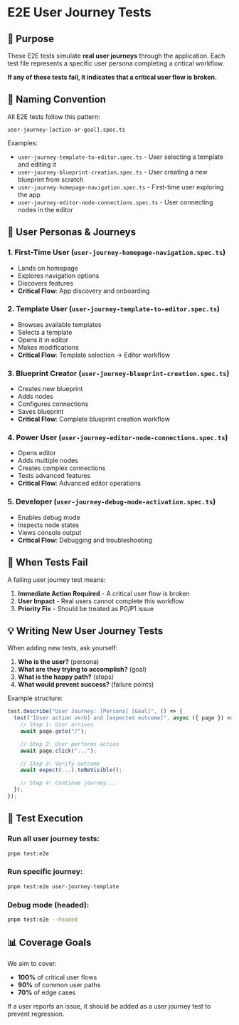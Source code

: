 # E2E User Journey Tests

## 🎯 Purpose

These E2E tests simulate **real user journeys** through the application. Each
test file represents a specific user persona completing a critical workflow.

**If any of these tests fail, it indicates that a critical user flow is
broken.**

## 📝 Naming Convention

All E2E tests follow this pattern:

```
user-journey-[action-or-goal].spec.ts
```

Examples:

- `user-journey-template-to-editor.spec.ts` - User selecting a template and
  editing it
- `user-journey-blueprint-creation.spec.ts` - User creating a new blueprint from
  scratch
- `user-journey-homepage-navigation.spec.ts` - First-time user exploring the app
- `user-journey-editor-node-connections.spec.ts` - User connecting nodes in the
  editor

## 👥 User Personas & Journeys

### 1. **First-Time User** (`user-journey-homepage-navigation.spec.ts`)

- Lands on homepage
- Explores navigation options
- Discovers features
- **Critical Flow**: App discovery and onboarding

### 2. **Template User** (`user-journey-template-to-editor.spec.ts`)

- Browses available templates
- Selects a template
- Opens it in editor
- Makes modifications
- **Critical Flow**: Template selection → Editor workflow

### 3. **Blueprint Creator** (`user-journey-blueprint-creation.spec.ts`)

- Creates new blueprint
- Adds nodes
- Configures connections
- Saves blueprint
- **Critical Flow**: Complete blueprint creation workflow

### 4. **Power User** (`user-journey-editor-node-connections.spec.ts`)

- Opens editor
- Adds multiple nodes
- Creates complex connections
- Tests advanced features
- **Critical Flow**: Advanced editor operations

### 5. **Developer** (`user-journey-debug-mode-activation.spec.ts`)

- Enables debug mode
- Inspects node states
- Views console output
- **Critical Flow**: Debugging and troubleshooting

## 🚨 When Tests Fail

A failing user journey test means:

1. **Immediate Action Required** - A critical user flow is broken
2. **User Impact** - Real users cannot complete this workflow
3. **Priority Fix** - Should be treated as P0/P1 issue

## 💡 Writing New User Journey Tests

When adding new tests, ask yourself:

1. **Who is the user?** (persona)
2. **What are they trying to accomplish?** (goal)
3. **What is the happy path?** (steps)
4. **What would prevent success?** (failure points)

Example structure:

```typescript
test.describe("User Journey: [Persona] [Goal]", () => {
  test("[User action verb] and [expected outcome]", async ({ page }) => {
    // Step 1: User arrives
    await page.goto("/");

    // Step 2: User performs action
    await page.click("...");

    // Step 3: Verify outcome
    await expect(...).toBeVisible();

    // Step 4: Continue journey...
  });
});
```

## 🔄 Test Execution

### Run all user journey tests:

```bash
pnpm test:e2e
```

### Run specific journey:

```bash
pnpm test:e2e user-journey-template
```

### Debug mode (headed):

```bash
pnpm test:e2e --headed
```

## 📊 Coverage Goals

We aim to cover:

- **100%** of critical user flows
- **90%** of common user paths
- **70%** of edge cases

If a user reports an issue, it should be added as a user journey test to prevent
regression.
